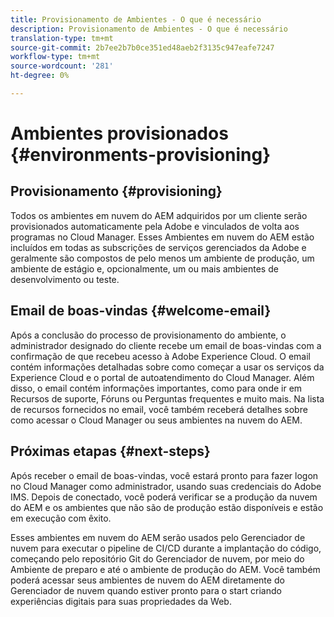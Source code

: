 ```yaml
---
title: Provisionamento de Ambientes - O que é necessário
description: Provisionamento de Ambientes - O que é necessário
translation-type: tm+mt
source-git-commit: 2b7ee2b7b0ce351ed48aeb2f3135c947eafe7247
workflow-type: tm+mt
source-wordcount: '281'
ht-degree: 0%

---
```



# Ambientes provisionados {#environments-provisioning}

## Provisionamento {#provisioning}

Todos os ambientes em nuvem do AEM adquiridos por um cliente serão provisionados automaticamente pela Adobe e vinculados de volta aos programas no Cloud Manager. Esses Ambientes em nuvem do AEM estão incluídos em todas as subscrições de serviços gerenciados da Adobe e geralmente são compostos de pelo menos um ambiente de produção, um ambiente de estágio e, opcionalmente, um ou mais ambientes de desenvolvimento ou teste.

## Email de boas-vindas {#welcome-email}

Após a conclusão do processo de provisionamento do ambiente, o administrador designado do cliente recebe um email de boas-vindas com a confirmação de que recebeu acesso à Adobe Experience Cloud. O email contém informações detalhadas sobre como começar a usar os serviços da Experience Cloud e o portal de autoatendimento do Cloud Manager. Além disso, o email contém informações importantes, como para onde ir em Recursos de suporte, Fóruns ou Perguntas frequentes e muito mais. Na lista de recursos fornecidos no email, você também receberá detalhes sobre como acessar o Cloud Manager ou seus ambientes na nuvem do AEM.

## Próximas etapas {#next-steps}

Após receber o email de boas-vindas, você estará pronto para fazer logon no Cloud Manager como administrador, usando suas credenciais do Adobe IMS. Depois de conectado, você poderá verificar se a produção da nuvem do AEM e os ambientes que não são de produção estão disponíveis e estão em execução com êxito.

Esses ambientes em nuvem do AEM serão usados pelo Gerenciador de nuvem para executar o pipeline de CI/CD durante a implantação do código, começando pelo repositório Git do Gerenciador de nuvem, por meio do Ambiente de preparo e até o ambiente de produção do AEM. Você também poderá acessar seus ambientes de nuvem do AEM diretamente do Gerenciador de nuvem quando estiver pronto para o start criando experiências digitais para suas propriedades da Web.